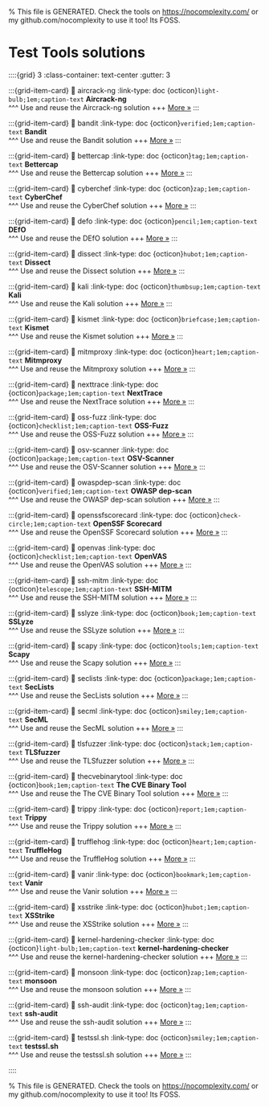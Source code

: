 
% This file is GENERATED. Check the tools on https://nocomplexity.com/ or my github.com/nocomplexity to use it too! Its FOSS. 

# Test Tools solutions 
::::{grid} 3
:class-container: text-center
:gutter: 3 

:::{grid-item-card}
:link: aircrack-ng
:link-type: doc
{octicon}`light-bulb;1em;caption-text` **Aircrack-ng**        
^^^
Use and reuse the Aircrack-ng solution
+++
[More »](aircrack-ng)
:::

:::{grid-item-card}
:link: bandit
:link-type: doc
{octicon}`verified;1em;caption-text` **Bandit**        
^^^
Use and reuse the Bandit solution
+++
[More »](bandit)
:::

:::{grid-item-card}
:link: bettercap
:link-type: doc
{octicon}`tag;1em;caption-text` **Bettercap**        
^^^
Use and reuse the Bettercap solution
+++
[More »](bettercap)
:::

:::{grid-item-card}
:link: cyberchef
:link-type: doc
{octicon}`zap;1em;caption-text` **CyberChef**        
^^^
Use and reuse the CyberChef solution
+++
[More »](cyberchef)
:::

:::{grid-item-card}
:link: defo
:link-type: doc
{octicon}`pencil;1em;caption-text` **DEfO**        
^^^
Use and reuse the DEfO solution
+++
[More »](defo)
:::

:::{grid-item-card}
:link: dissect
:link-type: doc
{octicon}`hubot;1em;caption-text` **Dissect**        
^^^
Use and reuse the Dissect solution
+++
[More »](dissect)
:::

:::{grid-item-card}
:link: kali
:link-type: doc
{octicon}`thumbsup;1em;caption-text` **Kali**        
^^^
Use and reuse the Kali solution
+++
[More »](kali)
:::

:::{grid-item-card}
:link: kismet
:link-type: doc
{octicon}`briefcase;1em;caption-text` **Kismet**        
^^^
Use and reuse the Kismet solution
+++
[More »](kismet)
:::

:::{grid-item-card}
:link: mitmproxy
:link-type: doc
{octicon}`heart;1em;caption-text` **Mitmproxy**        
^^^
Use and reuse the Mitmproxy solution
+++
[More »](mitmproxy)
:::

:::{grid-item-card}
:link: nexttrace
:link-type: doc
{octicon}`package;1em;caption-text` **NextTrace**        
^^^
Use and reuse the NextTrace solution
+++
[More »](nexttrace)
:::

:::{grid-item-card}
:link: oss-fuzz
:link-type: doc
{octicon}`checklist;1em;caption-text` **OSS-Fuzz**        
^^^
Use and reuse the OSS-Fuzz solution
+++
[More »](oss-fuzz)
:::

:::{grid-item-card}
:link: osv-scanner
:link-type: doc
{octicon}`package;1em;caption-text` **OSV-Scanner**        
^^^
Use and reuse the OSV-Scanner solution
+++
[More »](osv-scanner)
:::

:::{grid-item-card}
:link: owaspdep-scan
:link-type: doc
{octicon}`verified;1em;caption-text` **OWASP dep-scan**        
^^^
Use and reuse the OWASP dep-scan solution
+++
[More »](owaspdep-scan)
:::

:::{grid-item-card}
:link: openssfscorecard
:link-type: doc
{octicon}`check-circle;1em;caption-text` **OpenSSF Scorecard**        
^^^
Use and reuse the OpenSSF Scorecard solution
+++
[More »](openssfscorecard)
:::

:::{grid-item-card}
:link: openvas
:link-type: doc
{octicon}`checklist;1em;caption-text` **OpenVAS**        
^^^
Use and reuse the OpenVAS solution
+++
[More »](openvas)
:::

:::{grid-item-card}
:link: ssh-mitm
:link-type: doc
{octicon}`telescope;1em;caption-text` **SSH-MITM**        
^^^
Use and reuse the SSH-MITM solution
+++
[More »](ssh-mitm)
:::

:::{grid-item-card}
:link: sslyze
:link-type: doc
{octicon}`book;1em;caption-text` **SSLyze**        
^^^
Use and reuse the SSLyze solution
+++
[More »](sslyze)
:::

:::{grid-item-card}
:link: scapy
:link-type: doc
{octicon}`tools;1em;caption-text` **Scapy**        
^^^
Use and reuse the Scapy solution
+++
[More »](scapy)
:::

:::{grid-item-card}
:link: seclists
:link-type: doc
{octicon}`package;1em;caption-text` **SecLists**        
^^^
Use and reuse the SecLists solution
+++
[More »](seclists)
:::

:::{grid-item-card}
:link: secml
:link-type: doc
{octicon}`smiley;1em;caption-text` **SecML**        
^^^
Use and reuse the SecML solution
+++
[More »](secml)
:::

:::{grid-item-card}
:link: tlsfuzzer
:link-type: doc
{octicon}`stack;1em;caption-text` **TLSfuzzer**        
^^^
Use and reuse the TLSfuzzer solution
+++
[More »](tlsfuzzer)
:::

:::{grid-item-card}
:link: thecvebinarytool
:link-type: doc
{octicon}`book;1em;caption-text` **The CVE Binary Tool**        
^^^
Use and reuse the The CVE Binary Tool solution
+++
[More »](thecvebinarytool)
:::

:::{grid-item-card}
:link: trippy
:link-type: doc
{octicon}`report;1em;caption-text` **Trippy**        
^^^
Use and reuse the Trippy solution
+++
[More »](trippy)
:::

:::{grid-item-card}
:link: trufflehog
:link-type: doc
{octicon}`heart;1em;caption-text` **TruffleHog**        
^^^
Use and reuse the TruffleHog solution
+++
[More »](trufflehog)
:::

:::{grid-item-card}
:link: vanir
:link-type: doc
{octicon}`bookmark;1em;caption-text` **Vanir**        
^^^
Use and reuse the Vanir solution
+++
[More »](vanir)
:::

:::{grid-item-card}
:link: xsstrike
:link-type: doc
{octicon}`hubot;1em;caption-text` **XSStrike**        
^^^
Use and reuse the XSStrike solution
+++
[More »](xsstrike)
:::

:::{grid-item-card}
:link: kernel-hardening-checker
:link-type: doc
{octicon}`light-bulb;1em;caption-text` **kernel-hardening-checker**        
^^^
Use and reuse the kernel-hardening-checker solution
+++
[More »](kernel-hardening-checker)
:::

:::{grid-item-card}
:link: monsoon
:link-type: doc
{octicon}`zap;1em;caption-text` **monsoon**        
^^^
Use and reuse the monsoon solution
+++
[More »](monsoon)
:::

:::{grid-item-card}
:link: ssh-audit
:link-type: doc
{octicon}`tag;1em;caption-text` **ssh-audit**        
^^^
Use and reuse the ssh-audit solution
+++
[More »](ssh-audit)
:::

:::{grid-item-card}
:link: testssl.sh
:link-type: doc
{octicon}`smiley;1em;caption-text` **testssl.sh**        
^^^
Use and reuse the testssl.sh solution
+++
[More »](testssl.sh)
:::

::::


% This file is GENERATED. Check the tools on https://nocomplexity.com/ or my github.com/nocomplexity to use it too! Its FOSS. 


